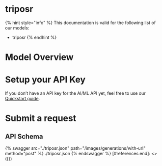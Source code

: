[#references:start]: <> ({ "template": "openapi" })
# triposr

{% hint style="info" %}
This documentation is valid for the following list of our models:
* triposr
{% endhint %}

# Model Overview


# Setup your API Key
If you don’t have an API key for the AI/ML API yet, feel free to use our [Quickstart guide](https://docs.aimlapi.com/quickstart/setting-up).

# Submit a request
## API Schema
{% swagger src="./triposr.json" path="/images/generations/with-url" method="post" %}
./triposr.json
{% endswagger %}
[#references:end]: <> ({})